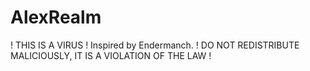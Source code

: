 # AlexRealm
! THIS IS A VIRUS ! Inspired by Endermanch.
! DO NOT REDISTRIBUTE MALICIOUSLY, IT IS A VIOLATION OF THE LAW !
